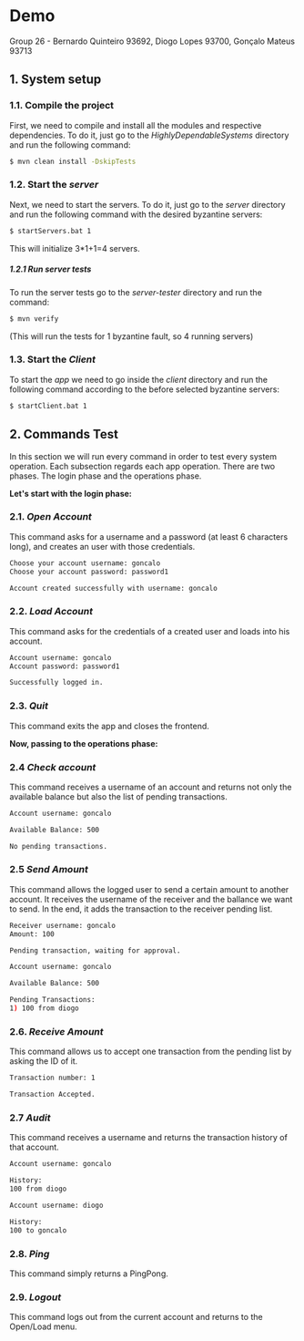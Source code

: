 # Demo

Group 26 - Bernardo Quinteiro 93692, Diogo Lopes 93700, Gonçalo Mateus 93713

## 1. System setup

### 1.1. Compile the project

First, we need to compile and install all the modules and respective dependencies.
To do it, just go to the *HighlyDependableSystems* directory and run the following command:

```sh
$ mvn clean install -DskipTests
```

### 1.2. Start the *server*

Next, we need to start the servers.
To do it, just go to the *server* directory and run the following command with the desired byzantine servers:

```sh
$ startServers.bat 1
```

This will initialize 3*1+1=4 servers.

##### 1.2.1 Run *server* tests
To run the server tests go to the *server-tester* directory and run the command:

```sh
$ mvn verify 
```
(This will run the tests for 1 byzantine fault, so 4 running servers)

### 1.3. Start the *Client*

To start the *app* we need to go inside the *client* directory and run the following command according to the before selected byzantine servers:

 ```sh
$ startClient.bat 1
```



## 2. Commands Test

In this section we will run every command in order to test every system operation.
Each subsection regards each app operation. 
There are two phases. The login phase and the operations phase.

**Let's start with the login phase:**

### 2.1. *Open Account*

This command asks for a username and a password (at least 6 characters long), and creates an user with those credentials.

```sh
Choose your account username: goncalo
Choose your account password: password1

Account created successfully with username: goncalo
```

### 2.2. *Load Account*

This command asks for the credentials of a created user and loads into his account.

```sh
Account username: goncalo
Account password: password1

Successfully logged in.
```

### 2.3. *Quit*

This command exits the app and closes the frontend.



**Now, passing to the operations phase:**

### 2.4 *Check account*

This command receives a username of an account and returns not only the available balance but also the list of pending transactions.

```sh
Account username: goncalo

Available Balance: 500

No pending transactions.
```


### 2.5 *Send Amount*

This command allows the logged user to send a certain amount to another account. It receives the username of the receiver and the ballance we want to send. In the end, it adds the transaction to the receiver pending list.

```sh
Receiver username: goncalo
Amount: 100

Pending transaction, waiting for approval.
```

```sh
Account username: goncalo

Available Balance: 500

Pending Transactions:
1) 100 from diogo
```

### 2.6. *Receive Amount*

This command allows us to accept one transaction from the pending list by asking the ID of it.

```sh
Transaction number: 1

Transaction Accepted.
```


### 2.7 *Audit*

This command receives a username and returns the transaction history of that account.

```sh
Account username: goncalo

History:
100 from diogo
```
```sh
Account username: diogo

History:
100 to goncalo
```

### 2.8. *Ping*

 This command simply returns a PingPong.


### 2.9. *Logout*

This command logs out from the current account and returns to the Open/Load menu.











